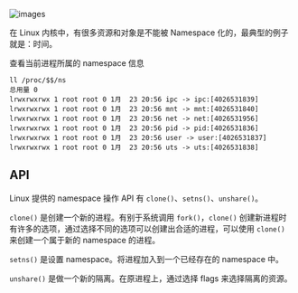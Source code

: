 ![images](http://70data.net/upload/kubernetes/9f973d5d0faab7c6361b2b67800d0e59.jpg)

在 Linux 内核中，有很多资源和对象是不能被 Namespace 化的，最典型的例子就是：时间。

查看当前进程所属的 namespace 信息

```
ll /proc/$$/ns
总用量 0
lrwxrwxrwx 1 root root 0 1月  23 20:56 ipc -> ipc:[4026531839]
lrwxrwxrwx 1 root root 0 1月  23 20:56 mnt -> mnt:[4026531840]
lrwxrwxrwx 1 root root 0 1月  23 20:56 net -> net:[4026531956]
lrwxrwxrwx 1 root root 0 1月  23 20:56 pid -> pid:[4026531836]
lrwxrwxrwx 1 root root 0 1月  23 20:56 user -> user:[4026531837]
lrwxrwxrwx 1 root root 0 1月  23 20:56 uts -> uts:[4026531838]
```

## API

Linux 提供的 namespace 操作 API 有 `clone()`、`setns()`、`unshare()`。 

`clone()` 是创建一个新的进程。有别于系统调用 `fork()`，`clone()` 创建新进程时有许多的选项，通过选择不同的选项可以创建出合适的进程，可以使用 `clone()` 来创建一个属于新的 namespace 的进程。

`setns()` 是设置 namespace。将进程加入到一个已经存在的 namespace 中。

`unshare()` 是做一个新的隔离。在原进程上，通过选择 flags 来选择隔离的资源。
